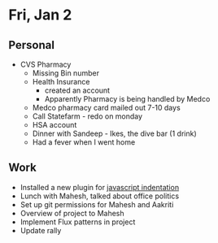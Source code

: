 # Fri, Jan 2

## Personal
* CVS Pharmacy
  * Missing Bin number
  * Health Insurance
    * created an account
    * Apparently Pharmacy is being handled by Medco
  * Medco pharmacy card mailed out 7-10 days
  * Call Statefarm - redo on monday
  * HSA account
  * Dinner with Sandeep - Ikes, the dive bar (1 drink)
  * Had a fever when I went home

## Work
  * Installed a new plugin for [javascript indentation](https://github.com/pangloss/vim-javascript)
  * Lunch with Mahesh, talked about office politics
  * Set up git permissions for Mahesh and Aakriti
  * Overview of project to Mahesh
  * Implement Flux patterns in project
  * Update rally

